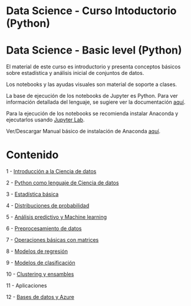 # Data Science - Curso Intoductorio (Python)
# Data Science - Basic level (Python)

El material de este curso es introductorio y presenta conceptos básicos sobre estadística y análisis inicial de conjuntos de datos.

Los notebooks y las ayudas visuales son material de soporte a clases.

La base de ejecución de los notebooks de Jupyter es Python. Para ver información detallada del lenguaje, se sugiere ver la documentación [aquí](http://ipython.org/documentation.html).

Para la ejecución de los notebooks se recomienda instalar Anaconda y ejecutarlos usando [Jupyter Lab](https://jupyterlab.readthedocs.io/en/stable/getting_started/installation.html).

Ver/Descargar Manual básico de instalación de Anaconda [aquí](https://github.com/jnserna/DS_Basic/blob/main/Intro/Clase_1_B_Descargar%20Anaconda%20%2B%20Python%20ini.pptx).

# Contenido

1 - [Introducción a la Ciencia de datos](https://github.com/jnserna/DS_Basic/tree/main/Intro)

2 - [Python como lenguaje de Ciencia de datos](https://github.com/jnserna/DS_Basic/tree/main/Python%20en%20DS%20%2B%20Numpy)

3 - [Estadística básica](https://github.com/jnserna/DS_Basic/tree/main/Estad%C3%ADstica%20b%C3%A1sica)

4 - [Distribuciones de probabilidad](https://github.com/jnserna/DS_Basic/tree/main/Distribuciones%20de%20probabilidad)

5 - [Análisis predictivo y Machine learning](https://github.com/jnserna/DS_Basic/tree/main/An%C3%A1lisis%20predictivo%20y%20ML)

6 - [Preprocesamiento de datos](https://github.com/jnserna/DS_Basic/tree/main/Preprocesamiento%20de%20datos)

7 - [Operaciones básicas con matrices](https://github.com/jnserna/DS_Basic/tree/main/Operaciones%20b%C3%A1sicas%20con%20matrices)

8 - [Modelos de regresión](https://github.com/jnserna/DS_Basic/tree/main/Modelos%20de%20regresi%C3%B3n)

9 - [Modelos de clasificación](https://github.com/jnserna/DS_Basic/tree/main/Modelos%20de%20clasificaci%C3%B3n)

10 - [Clustering y ensambles](https://github.com/jnserna/DS_Basic/tree/main/Clustering%20y%20Ensambles)

11 - Aplicaciones

12 - [Bases de datos y Azure](https://github.com/jnserna/DS_Basic/tree/main/12%20Bases%20de%20datos%20y%20Azure)

